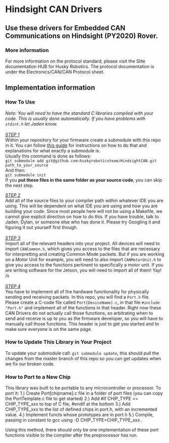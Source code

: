 # Hindsight CAN Drivers
## Use these drivers for Embedded CAN Communications on Hindsight (PY2020) Rover.

### More information
For more information on the protocol standard, please visit the Slite documentation HUB for Husky Robotics. The protocol documentation is under the Electronics/CAN/CAN Protocol sheet.<br />

## Implementation information

### How To Use
_Note: You will need to have the standard C libraries compiled with your code. This is usually done automatically. If you have problems with `stdint.h` let Jaden know._<br /><br />
<ins>*STEP 1*</ins><br />
Within your repository for your firmware create a submodule with this repo in it. You can follow [this guide](https://git-scm.com/book/en/v2/Git-Tools-Submodules) for instructions on how to do that and explanations for what exactly a submodule is.<br />
Usually this command is done as follows: <br />
```git submodule add git@github.com:huskyroboticsteam/HindsightCAN.git path_to_your_source```<br />
And then:<br />
```git submodule init```<br />
If you **put these files in the same folder as your source code**, you can skip the next step.<br />

<ins>*STEP 2*</ins><br />
Add all of the source files to your compiler path within whatever IDE you are using. This will be dependent on what IDE you are using and how you are building your code. Since most people here will not be using a Makefile, we cannot give explicit direction on how to do this. If you have trouble, talk to Jaden, Dylan, or someone else who has done it. Please try Googling it and figuring it out yourself first though.<br /><br />
<ins>*STEP 3*</ins><br />
Import all of the relevant headers into your project. All devices will need to import `CANCommon.h`, which gives you access to the files that are necessary for interpretting and creating Common Mode packets. But if you are working on a Motor Unit for example, you will need to also import `CANMotorUnit.h` to give you access to the functions pertinent to specifically a motor unit. If you are writing software for the Jetson, you will need to import all of them! Yay! /s<br /><br />
<ins>*STEP 4*</ins><br />
You have to implement all of the hardware functionality for physically sending and receiving packets. In this repo, you will find a `Port.h` file. Please create a C-code file called `Port[DeviceName].c`, in that file `#include "Port.h"` and implement all of the functions in that header. Right now these CAN Drivers do not actually call those functions, so arbitrating when to send and receive is up to you as the firmware developer, so you will have to manually call those functions. This header is just to get you started and to make sure everyone is on the same page.

### How to Update This Library in Your Project
To update your submodule call: ```git submodule update```, this should pull the changes from the master branch of this repo so you can get updates when we fix our broken code.

### How to Port to a New Chip
This library was built to be portable to any microcontroller or processor. To port it:
1.) Create Port[chipname].c file in a folder of port files (you can copy the PortTemplate.c file to get started)
2.) Add #if CHIP_TYPE == CHIP_TYPE_xxx to top of C file, #endif at the bottom
3.) Add CHIP_TYPE_xxx to the list of defined chips in port.h, with an incremented value.
4.) Implement functs whose prototypes are in port.h
5.) Compile, passing in constant to gcc using -D CHIP_TYPE=CHIP_TYPE_xxx .

Using this method, there should only be one implementation of these port functions visible to the complier after the preprocessor has run.
